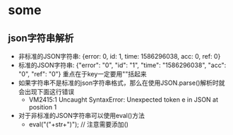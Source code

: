 # some
## json字符串解析
+ 非标准的JSON字符串: {error: 0, id: 1, time: 1586296038, acc: 0, ref: 0}
+ 标准的JSON字符串: {"error": "0", "id": "1", "time": "1586296038", "acc": "0", "ref": "0"}  重点在于key一定要用""括起来
+ 如果字符串不是标准的json字符串格式，那么在使用JSON.parse()解析时就会出现下面这行错误
    + VM2415:1 Uncaught SyntaxError: Unexpected token e in JSON at position 1
+ 对于非标准的JSON字符串可以使用eval()方法
    + eval("("+str+")");  // 注意需要添加()     